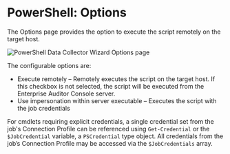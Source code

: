 # PowerShell: Options

The Options page provides the option to execute the script remotely on the target host.

![PowerShell Data Collector Wizard Options page](/img/product_docs/accessanalyzer/11.6/admin/datacollector/powershell/options.webp)

The configurable options are:

- Execute remotely – Remotely executes the script on the target host. If this checkbox is not
  selected, the script will be executed from the Enterprise Auditor Console server.
- Use impersonation within server executable – Executes the script with the job credentials

For cmdlets requiring explicit credentials, a single credential set from the job's Connection
Profile can be referenced using `Get-Credential` or the `$JobCredential` variable, a `PSCredential`
type object. All credentials from the job’s Connection Profile may be accessed via the
`$JobCredentials` array.
